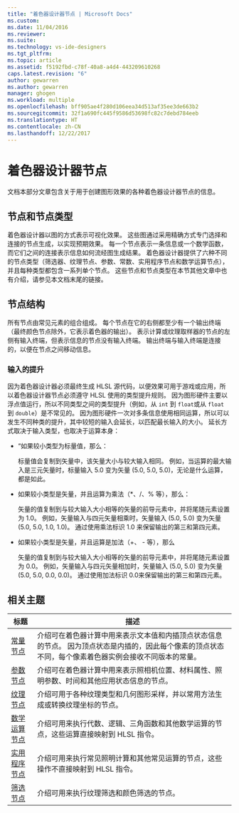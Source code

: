 ```yaml
---
title: "着色器设计器节点 | Microsoft Docs"
ms.custom: 
ms.date: 11/04/2016
ms.reviewer: 
ms.suite: 
ms.technology: vs-ide-designers
ms.tgt_pltfrm: 
ms.topic: article
ms.assetid: f5192fbd-c78f-40a8-a4d4-443209610268
caps.latest.revision: "6"
author: gewarren
ms.author: gewarren
manager: ghogen
ms.workload: multiple
ms.openlocfilehash: bff905ae4f280d106eea34d513af35ee3de663b2
ms.sourcegitcommit: 32f1a690fc445f9586d53698fc82c7debd784eeb
ms.translationtype: HT
ms.contentlocale: zh-CN
ms.lasthandoff: 12/22/2017
---
```

# <a name="shader-designer-nodes"></a>着色器设计器节点
文档本部分文章包含关于用于创建图形效果的各种着色器设计器节点的信息。  
  
## <a name="nodes-and-node-types"></a>节点和节点类型  
 着色器设计器以图的方式表示可视化效果。 这些图通过采用精确方式专门选择和连接的节点生成，以实现预期效果。 每一个节点表示一条信息或一个数学函数，而它们之间的连接表示信息如何流经图生成结果。 着色器设计器提供了六种不同的节点类型（筛选器、纹理节点、参数、常数、实用程序节点和数学运算节点），并且每种类型都包含一系列单个节点。 这些节点和节点类型在本节其他文章中也有介绍，请参见本文档末尾的链接。  
  
## <a name="node-structure"></a>节点结构  
 所有节点由常见元素的组合组成。 每个节点在它的右侧都至少有一个输出终端（最终颜色节点除外，它表示着色器的输出）。 表示计算或纹理取样器的节点的左侧有输入终端，但表示信息的节点没有输入终端。 输出终端与输入终端是连接的，以便在节点之间移动信息。  
  
### <a name="promotion-of-inputs"></a>输入的提升  
 因为着色器设计器必须最终生成 HLSL 源代码，以便效果可用于游戏或应用，所以着色器设计器节点必须遵守 HLSL 使用的类型提升规则。 因为图形硬件主要以浮点值运行，所以不同类型之间的类型提升（例如，从 `int` 到 `float`或从 `float` 到 `double`）是不常见的。 因为图形硬件一次对多条信息使用相同运算，所以可以发生不同种类的提升，其中较短的输入会延长，以匹配最长输入的大小。 延长方式取决于输入类型，也取决于运算本身：  
  
-   “如果较小类型为标量值，那么：  
  
     标量值会复制到矢量中，该矢量大小与较大输入相同。 例如，当运算的最大输入是三元矢量时，标量输入 5.0 变为矢量 (5.0, 5.0, 5.0)，无论是什么运算，都是如此。  
  
-   如果较小类型是矢量，并且运算为乘法（\*、/、% 等），那么：  
  
     矢量的值复制到与较大输入大小相等的矢量的前导元素中，并将尾随元素设置为 1.0。 例如，矢量输入与四元矢量相乘时，矢量输入 (5.0, 5.0) 变为矢量 (5.0, 5.0, 1.0, 1.0)。 通过使用乘法标识 1.0 来保留输出的第三和第四元素。  
  
-   如果较小类型是矢量，并且运算是加法（+、 - 等），那么  
  
     矢量的值复制到与较大输入大小相等的矢量的前导元素中，并将尾随元素设置为 0.0。 例如，矢量输入与四元矢量相加时，矢量输入 (5.0, 5.0) 变为矢量 (5.0, 5.0, 0.0, 0.0)。 通过使用加法标识 0.0来保留输出的第三和第四元素。  
  
## <a name="related-topics"></a>相关主题  
  
|标题|描述|  
|-----------|-----------------|  
|[常量节点](../designers/constant-nodes.md)|介绍可在着色器计算中用来表示文本值和内插顶点状态信息的节点。 因为顶点状态是内插的，因此每个像素的顶点状态不同，每个像素着色器实例会接收不同版本的常量。|  
|[参数节点](../designers/parameter-nodes.md)|介绍可在着色器计算中用来表示照相机位置、材料属性、照明参数、时间和其他应用状态信息的节点。|  
|[纹理节点](../designers/texture-nodes.md)|介绍可用于各种纹理类型和几何图形采样，并以常用方法生成或转换纹理坐标的节点。|  
|[数学运算节点](../designers/math-nodes.md)|介绍可用来执行代数、逻辑、三角函数和其他数学运算的节点，这些运算直接映射到 HLSL 指令。|  
|[实用程序节点](../designers/utility-nodes.md)|介绍可用来执行常见照明计算和其他常见运算的节点，这些操作不直接映射到 HLSL 指令。|  
|[筛选节点](../designers/filter-nodes.md)|介绍可用来执行纹理筛选和颜色筛选的节点。|